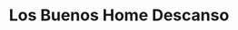 ---
title: "Los Buenos Home Descanso"
url: /velez-de-benaudalla/los-buenos-home-descanso/
shop: Betten
---
